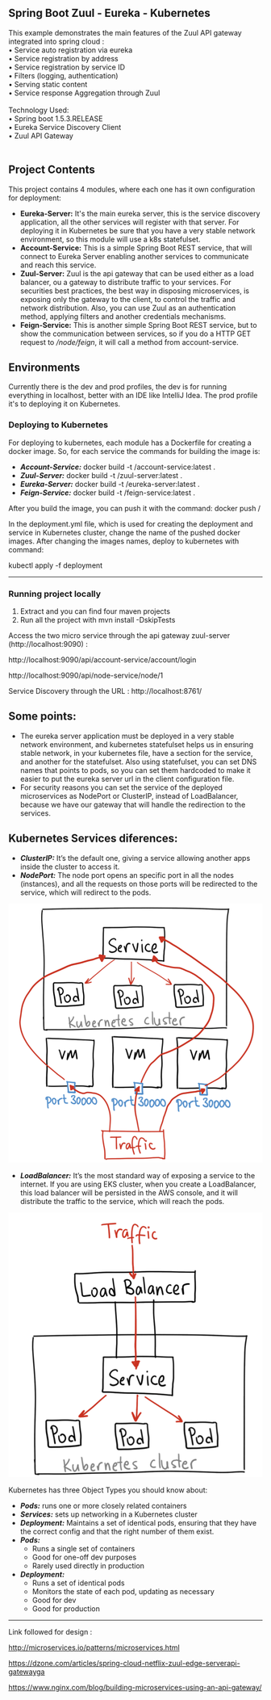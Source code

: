 
Spring Boot Zuul - Eureka - Kubernetes 
------------------------------------------
This example demonstrates the main features of the Zuul API gateway integrated into spring cloud :<br>
•	Service auto registration via eureka<br>
•	Service registration by address<br>
•	Service registration by service ID<br>
•	Filters (logging, authentication)<br>
•	Serving static content<br>
•	Service response Aggregation through Zuul<br><br>
Technology Used: <br>
•	Spring boot 1.5.3.RELEASE<br>
•	Eureka Service Discovery Client<br>
•	Zuul API Gateway<br><br>

## Project Contents

This project contains 4 modules, where each one has it own configuration for deployment:
- **Eureka-Server:** It's the main eureka server, this is the service discovery application, all the other services will register with that
server. For deploying it in Kubernetes be sure that you have a very stable network environment, so this module will use a k8s statefulset.
- **Account-Service:** This is a simple Spring Boot REST service, that will connect to Eureka Server enabling another
services to communicate and reach this service.
- **Zuul-Server:** Zuul is the api gateway that can be used either as a load balancer, ou a gateway to distribute traffic to your 
services. For securities best practices, the best way in disposing microservices, is exposing only the gateway
to the client, to control the traffic and network distribution. Also, you can use Zuul as an authentication method, applying filters and 
another credentials mechanisms.
- **Feign-Service:** This is another simple Spring Boot REST service, but to show the communication between services, so if you do a HTTP GET request
to */node/feign*, it will call a method from account-service.

## Environments

Currently there is the dev and prod profiles, the dev is for running everything in localhost, better with an IDE like IntelliJ Idea. The
prod profile it's to deploying it on Kubernetes.

### Deploying to Kubernetes

For deploying to kubernetes, each module has a Dockerfile for creating a docker image. So, for each service the commands for
building the image is:

- ***Account-Service:*** docker build -t <docker-hub-username>/account-service:latest .
- ***Zuul-Server:*** docker build -t <docker-hub-username>/zuul-server:latest .
- ***Eureka-Server:*** docker build -t <docker-hub-username>/eureka-server:latest .
- ***Feign-Service:*** docker build -t <docker-hub-username>/feign-service:latest .

After you build the image, you can push it with the command: docker push <docker-hub-username>/<service-name>

In the deployment.yml file, which is used for creating the deployment and service in Kubernetes cluster, change the name of the 
pushed docker images. After changing the images names, deploy to kubernetes with command:

kubectl apply -f deployment


-------------------------------------------------------------------------------------------------------------------------------------------------------------------------------------------------------------------
### Running project locally

1.	Extract and you can find four maven projects 
2.	Run all the project with mvn install -DskipTests

Access the two micro service through the api gateway zuul-server (http://localhost:9090) : 

http://localhost:9090/api/account-service/account/login

http://localhost:9090/api/node-service/node/1

Service Discovery through the URL :
http://localhost:8761/

## Some points:
* The eureka server application must be deployed in a very stable network environment, and kubernetes statefulset helps us in ensuring stable network, in your kubernetes file, have a section for the service, and another for the statefulset. Also using statefulset, you can set DNS names that points to pods, so you can set them hardcoded to make it easier to put the eureka server url in the client configuration file.
* For security reasons you can set the service of the deployed microservices as NodePort or ClusterIP, instead of LoadBalancer, because we have our gateway that will handle the redirection to the services.

## Kubernetes Services diferences:
* ***ClusterIP:*** It’s the default one, giving a service allowing another apps inside the cluster to access it.
* ***NodePort:*** The node port opens an specific port in all the nodes (instances), and all the requests on those ports will be redirected to the service, which will redirect to the pods.

![alt test](images/nodeport.png)


* ***LoadBalancer:*** It’s the most standard way of exposing a service to the internet. If you are using EKS cluster, when you create a LoadBalancer, this load balancer will be persisted in the AWS console, and it will distribute the traffic to the service, which will reach the pods.

![alt test](images/loadbalancer.png)

Kubernetes has three Object Types you should know about:
* ***Pods:*** runs one or more closely related containers
* ***Services:*** sets up networking in a Kubernetes cluster
* ***Deployment:*** Maintains a set of identical pods, ensuring that they have the correct config and that the right number of them exist.
* ***Pods:***
    * Runs a single set of containers
    * Good for one-off dev purposes
    * Rarely used directly in production
* ***Deployment:***
    * Runs a set of identical pods
    * Monitors the state of each pod, updating as necessary
    * Good for dev
    * Good for production

---------------------------------------------------------------------------------------------------------------------------------------------------------------------------------------------------------------------
Link followed for design :

http://microservices.io/patterns/microservices.html

https://dzone.com/articles/spring-cloud-netflix-zuul-edge-serverapi-gatewayga

https://www.nginx.com/blog/building-microservices-using-an-api-gateway/
